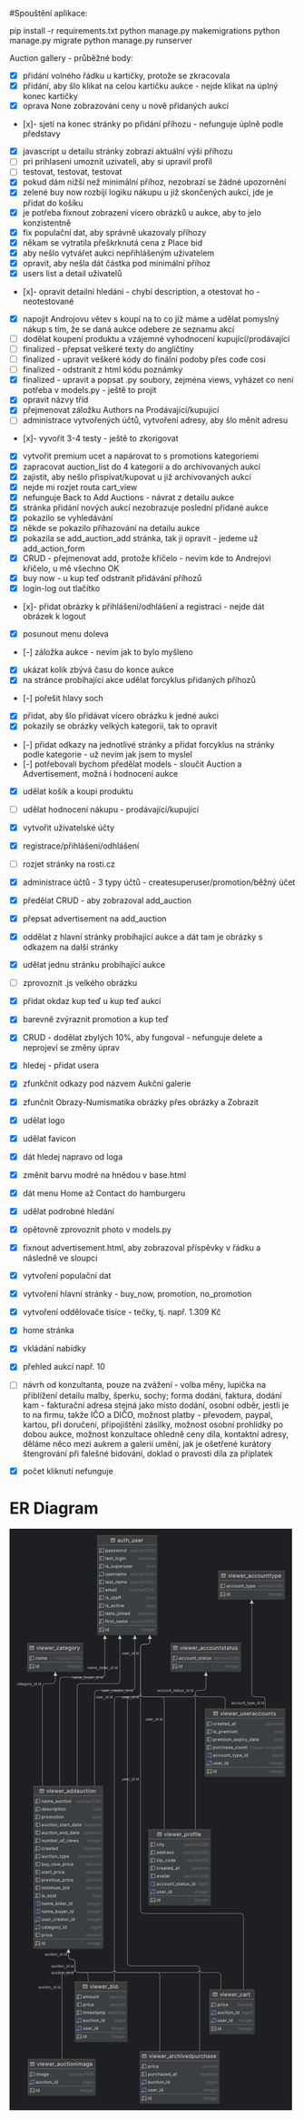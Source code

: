 #Spouštění aplikace:

pip install -r requirements.txt
python manage.py makemigrations
python manage.py migrate
python manage.py runserver



Auction gallery - průběžné body:

- [X] přidání volného řádku u kartičky, protože se zkracovala
- [x] přidání, aby šlo klikat na celou kartičku aukce - nejde klikat na úplný konec kartičky
- [x] oprava None zobrazování ceny u nově přidaných aukcí
- [x]- sjetí na konec stránky po přidání příhozu - nefunguje úplně podle představy
- [x] javascript u detailu stránky zobrazí aktuální výši příhozu
- [ ] pri prihlaseni umoznit uzivateli, aby si upravil profil
- [ ] testovat, testovat, testovat
- [x] pokud dám nižší než minimální příhoz, nezobrazí se žádné upozornění
- [X] zelené buy now rozbijí logiku nákupu u již skončených aukcí, jde je přidat do košíku
- [x] je potřeba fixnout zobrazení vícero obrázků u aukce, aby to jelo konzistentně
- [x] fix populační dat, aby správně ukazovaly příhozy
- [x] někam se vytratila přeškrknutá cena z Place bid
- [x] aby nešlo vytvářet aukci nepřihlášeným uživatelem
- [x] opravit, aby nešla dát částka pod minimální příhoz
- [x] users list a detail uživatelů
- [x]- opravit detailní hledání - chybí description, a otestovat ho - neotestované
- [X] napojit Androjovu větev s koupí na to co již máme a udělat pomyslný nákup s tím, že se daná aukce odebere ze seznamu akcí
- [ ] dodělat koupení produktu a vzájemné vyhodnocení kupující/prodávající
- [ ] finalized - přepsat veškeré texty do angličtiny
- [ ] finalized - upravit veškeré kódy do finální podoby přes code cosi
- [ ] finalized - odstranit z html kódu poznámky
- [x] finalized - upravit a popsat .py soubory, zejména views, vyházet co není potřeba v models.py - ještě to projít
- [x] opravit názvy tříd
- [x] přejmenovat záložku Authors na Prodávající/kupující
- [ ] administrace vytvořených účtů, vytvoření adresy, aby šlo měnit adresu
- [x]- vyvořit 3-4 testy - ještě to zkorigovat
- [X] vytvořit premium ucet a napárovat to s promotions kategoriemi
- [x] zapracovat auction_list do 4 kategorií a do archivovaných aukcí
- [x] zajistit, aby nešlo přispívat/kupovat u již archivovaných aukcí
- [x] nejde mi rozjet routa cart_view
- [x] nefunguje Back to Add Auctions - návrat z detailu aukce
- [x] stránka přidání nových aukcí nezobrazuje poslední přidané aukce
- [x] pokazilo se vyhledávání
- [x] někde se pokazilo přihazování na detailu aukce
- [X] pokazila se add_auction_add stránka, tak ji opravit - jedeme už add_action_form
- [X] CRUD - přejmenovat add, protože křičelo - nevím kde to Andrejovi křičelo, u mě všechno OK
- [x] buy now - u kup teď odstranit přidávání příhozů
- [x] login-log out tlačítko
- [x]- přidat obrázky k přihlášení/odhlášení a registraci - nejde dát obrázek k logout
- [x] posunout menu doleva
- [-] záložka aukce - nevím jak to bylo myšleno
- [x] ukázat kolik zbývá času do konce aukce
- [x] na stránce probíhající akce udělat forcyklus přidaných příhozů
- [-] pořešit hlavy soch
- [x] přidat, aby šlo přidávat vícero obrázku k jedné aukci
- [x] pokazily se obrázky velkých kategorií, tak to opravit
- [-] přidat odkazy na jednotlivé stránky a přidat forcyklus na stránky podle kategorie - už nevím jak jsem to myslel
- [-] potřebovali bychom předělat models - sloučit Auction a Advertisement, možná i hodnocení aukce
- [x] udělat košík a koupi produktu
- [ ] udělat hodnocení nákupu - prodávající/kupující
- [x] vytvořit uživatelské účty
- [x] registrace/přihlášení/odhlášení
- [ ] rozjet stránky na rosti.cz
- [x] administrace účtů - 3 typy účtů - createsuperuser/promotion/běžný účet
- [x] předělat CRUD - aby zobrazoval add_auction
- [x] přepsat advertisement na add_auction
- [x] oddělat z hlavní stránky probíhající aukce a dát tam je obrázky s odkazem na další stránky
- [x] udělat jednu stránku probíhající aukce
- [ ] zprovoznit .js velkého obrázku
- [x] přidat okdaz kup teď u kup teď aukcí
- [x] barevně zvýraznit promotion a kup teď
- [x] CRUD - dodělat zbylých 10%, aby fungoval - nefunguje delete a neprojeví se změny úprav
- [x] hledej - přidat usera
- [x] zfunkčnit odkazy pod názvem Aukční galerie
- [x] zfunčnit Obrazy-Numismatika obrázky přes obrázky a Zobrazit
- [x] udělat logo
- [x] udělat favicon
- [x] dát hledej napravo od loga
- [x] změnit barvu modré na hnědou v base.html
- [x] dát menu Home až Contact do hamburgeru
- [x] udělat podrobné hledání
- [x] opětovně zprovoznit photo v models.py
- [x] fixnout advertisement.html, aby zobrazoval příspěvky v řádku a následně ve sloupci
- [x] vytvoření populační dat
- [x] vytvoření hlavní stránky - buy_now, promotion, no_promotion 
- [x] vytvoření oddělovače tisíce - tečky, tj. např. 1.309 Kč
- [x] home stránka
- [x] vkládání nabídky
- [x] přehled aukcí např. 10
- [ ] návrh od konzultanta, pouze na zvážení - volba měny, lupička na přiblížení detailu malby, šperku, sochy; forma dodání, faktura, dodání kam - fakturační adresa stejná jako místo dodání, osobní odběr, jestli je to na firmu, takže IČO a DIČO, možnost platby - převodem, paypal, kartou, při doručení, připojištění zásilky, možnost osobní prohlídky po dobou aukce, možnost konzultace ohledně ceny díla, kontaktní adresy, děláme něco mezi aukrem a galerií umění, jak je ošetřené kurátory štengrování při falešné bidování, doklad o pravosti díla za příplatek
- [x] počet kliknutí nefunguje


# ER Diagram
![ER](./ERDiagram.png)
